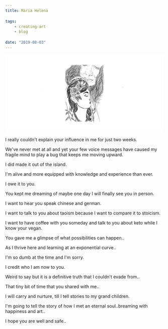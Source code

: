 ```yaml
---
title: Maria Helena

tags:
    - creating-art
    - blog	

date: "2019-08-03"
---
```


<img src="helena.jpg" alt="helena" width="700px" />
<br/>

I really couldn't explain your influence in me for just two weeks. 

We've never met at all and yet your few voice messages have caused my fragile mind to play a bug that keeps me moving upward. 

I did made it out of the island. 

I'm alive and more equipped with knowledge and experience than ever. 

I owe it to you. 

You kept me dreaming of maybe one day I will finally see you in person.

I want to hear you speak chinese and german. 

I want to talk to you about taoism because I want to compare it to stoicism. 

I want to have coffee with you someday and talk to you about keto while I know your vegan. 

You gave me a glimpse of what possibilities can happen.. 

As I thrive here and learning at an exponential curve..

I'm so dumb at the time and I'm sorry.

I credit who I am now to you.

Weird to say but it is a definitive truth that I couldn't evade from..

That tiny bit of time that you shared with me.. 

I will carry and nurture, till I tell stories to my grand children.

I'm going to tell the story of how I met an eternal soul..breaming with happiness and art.. 

I hope you are well and safe..